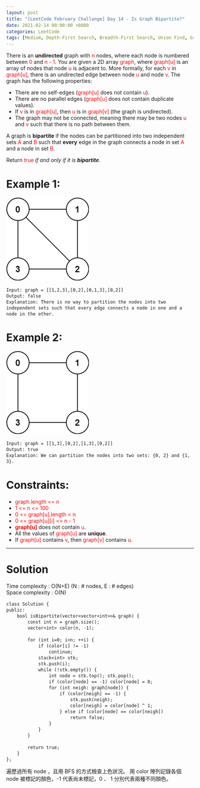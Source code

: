 ```yaml
---
layout: post
title: "[LeetCode February Challange] Day 14 - Is Graph Bipartite?"
date: 2021-02-14 00:00:00 +0800
categories: LeetCode
tags: [Medium, Depth-First Search, Breadth-First Search, Union Find, Graph, Facebook, eBay, ByteDance, C++]
---
```

There is an **undirected** graph with <font color="red">n</font> nodes, where each node is numbered between <font color="red">0</font> and <font color="red">n - 1</font>. You are given a 2D array <font color="red">graph</font>, where <font color="red">graph[u]</font> is an array of nodes that node <font color="red">u</font> is adjacent to. More formally, for each <font color="red">v</font> in <font color="red">graph[u]</font>, there is an undirected edge between node <font color="red">u</font> and node <font color="red">v</font>. The graph has the following properties:

- There are no self-edges (<font color="red">graph[u]</font> does not contain <font color="red">u</font>).
- There are no parallel edges (<font color="red">graph[u]</font> does not contain duplicate values).
- If <font color="red">v</font> is in <font color="red">graph[u]</font>, then <font color="red">u</font> is in <font color="red">graph[v]</font> (the graph is undirected).
- The graph may not be connected, meaning there may be two nodes <font color="red">u</font> and <font color="red">v</font> such that there is no path between them.

A graph is **bipartite** if the nodes can be partitioned into two independent sets <font color="red">A</font> and <font color="red">B</font> such that **every** edge in the graph connects a node in set <font color="red">A</font> and a node in set <font color="red">B</font>.

Return <font color="red">true</font> *if and only if it is **bipartite***.

# Example 1:

![](https://github.com/nshawn4675/nshawn4675.github.io/blob/master/_pic/785_ex1.jpg?raw=true)

	Input: graph = [[1,2,3],[0,2],[0,1,3],[0,2]]
	Output: false
	Explanation: There is no way to partition the nodes into two independent sets such that every edge connects a node in one and a node in the other.

# Example 2:

![](https://github.com/nshawn4675/nshawn4675.github.io/blob/master/_pic/785_ex2.jpg?raw=true)

	Input: graph = [[1,3],[0,2],[1,3],[0,2]]
	Output: true
	Explanation: We can partition the nodes into two sets: {0, 2} and {1, 3}.

# Constraints:

- <font color="red">graph.length == n</font>
- <font color="red">1 <= n <= 100</font>
- <font color="red">0 <= graph[u].length < n</font>
- <font color="red">0 <= graph[u][i] <= n - 1</font>
- **<font color="red">graph[u]</font>** does not contain <font color="red">u</font>.
- All the values of <font color="red">graph[u]</font> are **unique**.
- If <font color="red">graph[u]</font> contains <font color="red">v</font>, then <font color="red">graph[v]</font> contains <font color="red">u</font>.

______________________  

# Solution  

Time complexity : O(N+E) (N : # nodes, E : # edges)  
Space complexity : O(N)  

	class Solution {
	public:
	    bool isBipartite(vector<vector<int>>& graph) {
	        const int n = graph.size();
	        vector<int> color(n, -1);
	        
	        for (int i=0; i<n; ++i) {
	            if (color[i] != -1)
	                continue;
	            stack<int> stk;
	            stk.push(i);
	            while (!stk.empty()) {
	                int node = stk.top(); stk.pop();
	                if (color[node] == -1) color[node] = 0;
	                for (int neigh: graph[node]) {
	                    if (color[neigh] == -1) {
	                        stk.push(neigh);
	                        color[neigh] = color[node] ^ 1;
	                    } else if (color[node] == color[neigh])
	                        return false;
	                }
	            }
	        }
	        
	        return true;
	    }
	};

遍歷過所有 node ，且用 BFS 的方式檢查上色狀況。
用 color 陣列記錄各個 node 被標記的顏色，-1 代表尚未標記，0 、 1 分別代表兩種不同顏色。  